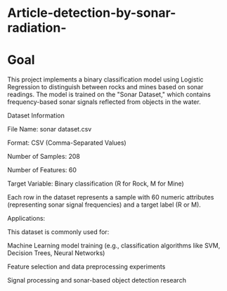 # Article-detection-by-sonar-radiation-

# Goal

This project implements a binary classification model using Logistic Regression to distinguish between rocks and mines based on sonar readings. The model is trained on the "Sonar Dataset," which contains frequency-based sonar signals reflected from objects in the water.

Dataset Information

File Name: sonar dataset.csv

Format: CSV (Comma-Separated Values)

Number of Samples: 208

Number of Features: 60

Target Variable: Binary classification (R for Rock, M for Mine)

Each row in the dataset represents a sample with 60 numeric attributes (representing sonar signal frequencies) and a target label (R or M).

Applications: 

This dataset is commonly used for:

Machine Learning model training (e.g., classification algorithms like SVM, Decision Trees, Neural Networks)

Feature selection and data preprocessing experiments

Signal processing and sonar-based object detection research


